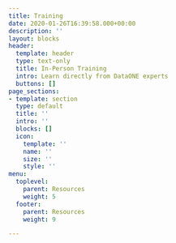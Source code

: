 ```yaml
---
title: Training
date: 2020-01-26T16:39:58.000+00:00
description: ''
layout: blocks
header:
  template: header
  type: text-only
  title: In-Person Training
  intro: Learn directly from DataONE experts
  buttons: []
page_sections:
- template: section
  type: default
  title: ''
  intro: ''
  blocks: []
  icon:
    template: ''
    name: ''
    size: ''
    style: ''
menu:
  toplevel:
    parent: Resources
    weight: 5
  footer:
    parent: Resources
    weight: 9

---
```

